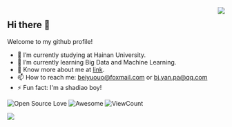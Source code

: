 
<img align="right" src="https://github-readme-stats.vercel.app/api/top-langs/?username=beiyuouo&show_icons=true&hide_border=true">

## Hi there 👋

Welcome to my github profile!

- 🔭 I’m currently studying at Hainan University.
- 🌱 I’m currently learning Big Data and Machine Learning.
- 💬 Know more about me at [link](https://beiyuouo.github.io).
- 📫 How to reach me: [beiyuouo@foxmail.com](mailto:beiyuouo@foxmail.com) or [bj.yan.pa@qq.com](mailto:bj.yan.pa@qq.com)
- ⚡ Fun fact: I'm a shadiao boy!


![Open Source Love](https://badges.frapsoft.com/os/v2/open-source.svg?v=103)
![Awesome](https://cdn.rawgit.com/sindresorhus/awesome/d7305f38d29fed78fa85652e3a63e154dd8e8829/media/badge.svg)
![ViewCount](https://views.whatilearened.today/views/github/beiyuouo/beiyuouo.svg?cache=remove)

<img align="left" src="https://github-readme-stats.vercel.app/api?username=beiyuouo&show_icons=true&hide_border=true">

<!--
**beiyuouo/beiyuouo** is a ✨ _special_ ✨ repository because its `README.md` (this file) appears on your GitHub profile.

Here are some ideas to get you started:

- 🔭 I’m currently working on ...
- 🌱 I’m currently learning ...
- 👯 I’m looking to collaborate on ...
- 🤔 I’m looking for help with ...
- 💬 Ask me about ...
- 📫 How to reach me: ...
- 😄 Pronouns: ...
- ⚡ Fun fact: ...


-->
